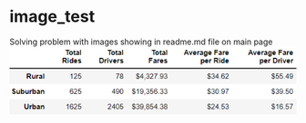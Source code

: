 # image_test
Solving problem with images showing in readme.md file on main page
![test](pyber_summary_df.png)
